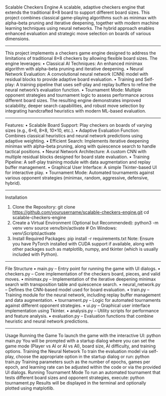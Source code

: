 Scalable Checkers Engine
A scalable, adaptive checkers engine that extends the traditional 8×8 board to support different board sizes. This project combines classical game-playing algorithms such as minimax with alpha–beta pruning and iterative deepening, together with modern machine learning techniques using neural networks. The hybrid approach enables enhanced evaluation and strategic move selection on boards of various dimensions.
________________________________________
This project implements a checkers game engine designed to address the limitations of traditional 8×8 checkers by allowing flexible board sizes. The engine leverages:
•	Classical AI Techniques: An enhanced minimax algorithm with alpha–beta pruning and iterative deepening.
•	Neural Network Evaluation: A convolutional neural network (CNN) model with residual blocks to provide adaptive board evaluation.
•	Training and Self-play: A training pipeline that uses self-play and replay buffers to refine the neural network’s evaluation function.
•	Tournament Mode: Multiple opponent strategies and tournament logic to assess performance across different board sizes.
The resulting engine demonstrates improved scalability, deeper search capabilities, and robust move selection by integrating handcrafted heuristics with modern ML-based evaluation.
________________________________________
Features:
•	Scalable Board Support: Play checkers on boards of varying sizes (e.g., 6×6, 8×8, 10×10, etc.).
•	Adaptive Evaluation Function: Combines classical heuristics and neural network predictions using adaptive weighting.
•	Efficient Search: Implements iterative deepening minimax with alpha–beta pruning, along with quiescence search to handle tactical positions.
•	Neural Network Architecture: A custom CNN with multiple residual blocks designed for board state evaluation.
•	Training Pipeline: A self-play training module with data augmentation and replay buffer management.
•	Graphical User Interface: A simple Tkinter-based UI for interactive play.
•	Tournament Mode: Automated tournaments against various opponent strategies (minimax, random, aggressive, defensive, hybrid).
________________________________________
Installation
1.	Clone the Repository:
git clone https://github.com/yourusername/scalable-checkers-engine.git
cd scalable-checkers-engine
2.	Create a Virtual Environment (Optional but Recommended):
python3 -m venv venv
source venv/bin/activate   # On Windows: venv\Scripts\activate
3.	Install Required Packages:
pip install -r requirements.txt
Note: Ensure you have PyTorch installed with CUDA support if available, along with other packages such as matplotlib, numpy, and tkinter (which is usually included with Python).
________________________________________
File Structure
•	main.py – Entry point for running the game with UI dialogs.
•	checkers.py – Core implementation of the checkers board, pieces, and valid moves.
•	minimax.py – Implementation of the iterative deepening minimax search with transposition table and quiescence search.
•	neural_network.py – Defines the CNN-based model used for board evaluation.
•	train.py – Training module for the neural network, including replay buffer management and data augmentation.
•	tournament.py – Logic for automated tournaments against different opponent strategies.
•	ui.py – Graphical user interface implementation using Tkinter.
•	analysis.py – Utility scripts for performance and feature analysis.
•	evaluation.py – Evaluation functions that combine heuristic and neural network predictions.
________________________________________
Usage
Running the Game
To launch the game with the interactive UI:
python main.py
You will be prompted with a startup dialog where you can set the game mode (Player vs AI or AI vs AI), board size, AI difficulty, and training options.
Training the Neural Network
To train the evaluation model via self-play, choose the appropriate option in the startup dialog or run:
python train.py
Training parameters such as the number of epochs, games per epoch, and learning rate can be adjusted within the code or via the provided UI dialogs.
Running Tournament Mode
To run an automated tournament that tests different board sizes and opponent strategies, execute:
python tournament.py
Results will be displayed in the terminal and optionally plotted using matplotlib.

